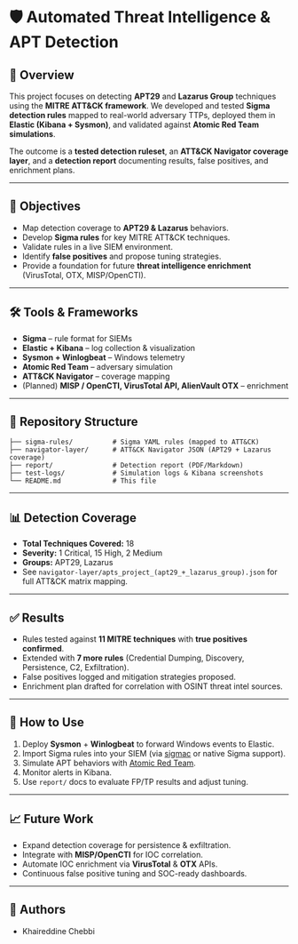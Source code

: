 # 🛡️ Automated Threat Intelligence & APT Detection

## 📖 Overview

This project focuses on detecting **APT29** and **Lazarus Group** techniques using the **MITRE ATT\&CK framework**.
We developed and tested **Sigma detection rules** mapped to real-world adversary TTPs, deployed them in **Elastic (Kibana + Sysmon)**, and validated against **Atomic Red Team simulations**.

The outcome is a **tested detection ruleset**, an **ATT\&CK Navigator coverage layer**, and a **detection report** documenting results, false positives, and enrichment plans.

---

## 🎯 Objectives

* Map detection coverage to **APT29 & Lazarus** behaviors.
* Develop **Sigma rules** for key MITRE ATT\&CK techniques.
* Validate rules in a live SIEM environment.
* Identify **false positives** and propose tuning strategies.
* Provide a foundation for future **threat intelligence enrichment** (VirusTotal, OTX, MISP/OpenCTI).

---

## 🛠️ Tools & Frameworks

* **Sigma** – rule format for SIEMs
* **Elastic + Kibana** – log collection & visualization
* **Sysmon + Winlogbeat** – Windows telemetry
* **Atomic Red Team** – adversary simulation
* **ATT\&CK Navigator** – coverage mapping
* (Planned) **MISP / OpenCTI, VirusTotal API, AlienVault OTX** – enrichment

---

## 📂 Repository Structure

```
├── sigma-rules/          # Sigma YAML rules (mapped to ATT&CK)
├── navigator-layer/      # ATT&CK Navigator JSON (APT29 + Lazarus coverage)
├── report/               # Detection report (PDF/Markdown)
├── test-logs/            # Simulation logs & Kibana screenshots
└── README.md             # This file
```

---

## 📊 Detection Coverage

* **Total Techniques Covered:** 18
* **Severity:** 1 Critical, 15 High, 2 Medium
* **Groups:** APT29, Lazarus
* See `navigator-layer/apts_project_(apt29_+_lazarus_group).json` for full ATT\&CK matrix mapping.

---

## ✅ Results

* Rules tested against **11 MITRE techniques** with **true positives confirmed**.
* Extended with **7 more rules** (Credential Dumping, Discovery, Persistence, C2, Exfiltration).
* False positives logged and mitigation strategies proposed.
* Enrichment plan drafted for correlation with OSINT threat intel sources.

---

## 🚀 How to Use

1. Deploy **Sysmon** + **Winlogbeat** to forward Windows events to Elastic.
2. Import Sigma rules into your SIEM (via [sigmac](https://github.com/SigmaHQ/sigma) or native Sigma support).
3. Simulate APT behaviors with [Atomic Red Team](https://github.com/redcanaryco/atomic-red-team).
4. Monitor alerts in Kibana.
5. Use `report/` docs to evaluate FP/TP results and adjust tuning.

---

## 📈 Future Work

* Expand detection coverage for persistence & exfiltration.
* Integrate with **MISP/OpenCTI** for IOC correlation.
* Automate IOC enrichment via **VirusTotal** & **OTX** APIs.
* Continuous false positive tuning and SOC-ready dashboards.

---

## 👤 Authors

* Khaireddine Chebbi